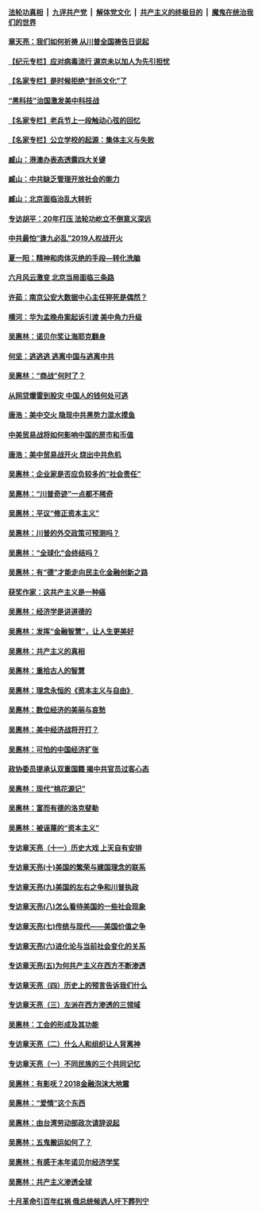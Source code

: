 ####  [法轮功真相](../../../../basic/blob/master/README.md?t=07081902) &nbsp;|&nbsp; [九评共产党](../../../../9ping.md/blob/master/README.md?t=07081902) &nbsp;|&nbsp; [解体党文化](../../../../jtdwh.md/blob/master/README.md?t=07081902)  &nbsp;|&nbsp; [共产主义的终极目的](../../../../gczydzjmd.md/blob/master/README.md?t=07081902) &nbsp;|&nbsp; [魔鬼在统治我们的世界](../../../../mgztzwmdsj.md/blob/master/README.md?t=07081902) 

#### [章天亮：我们如何祈祷 从川普全国祷告日说起](../pages/nsc423/n11944627.md?t=07081902) 

#### [【纪元专栏】应对病毒流行 渥京未以加人为先引担忧](../pages/nsc423/n11875714.md?t=07081902) 

#### [【名家专栏】是时候拒绝“封杀文化”了](../pages/nsc423/n11814093.md?t=07081902) 

#### [“黑科技”治国激发美中科技战](../pages/nsc423/n11638056.md?t=07081902) 

#### [【名家专栏】老兵节上一段触动心弦的回忆](../pages/nsc423/n11646016.md?t=07081902) 

#### [【名家专栏】公立学校的起源：集体主义与失败](../pages/nsc423/n11601833.md?t=07081902) 

#### [臧山：港澳办表态透露四大关键](../pages/nsc423/n11421628.md?t=07081902) 

#### [臧山：中共缺乏管理开放社会的能力](../pages/nsc423/n11407457.md?t=07081902) 

#### [臧山：北京面临治乱大转折](../pages/nsc423/n11406895.md?t=07081902) 

#### [专访胡平：20年打压 法轮功屹立不倒意义深远](../pages/nsc423/n11398800.md?t=07081902) 

#### [中共最怕“逢九必乱”2019人权战开火](../pages/nsc423/n11385248.md?t=07081902) 

#### [夏一阳：精神和肉体灭绝的手段—转化洗脑](../pages/nsc423/n11368250.md?t=07081902) 

#### [六月风云激变 北京当局面临三条路](../pages/nsc423/n11313668.md?t=07081902) 

#### [许茹：南京公安大数据中心主任猝死是偶然？](../pages/nsc423/n11064744.md?t=07081902) 

#### [横河：华为孟晚舟案起诉引渡 美中角力升级](../pages/nsc423/n11027230.md?t=07081902) 

#### [吴惠林：诺贝尔奖让海耶克翻身](../pages/nsc423/n10890049.md?t=07081902) 

#### [何坚：逃逃逃 逃离中国与逃离中共](../pages/nsc423/n10592891.md?t=07081902) 

#### [吴惠林：“商战”何时了？](../pages/nsc423/n10573558.md?t=07081902) 

#### [从网贷爆雷到股灾 中国人的钱何处可逃](../pages/nsc423/n10572800.md?t=07081902) 

#### [唐浩：美中交火 隐现中共黑势力混水摸鱼](../pages/nsc423/n10544040.md?t=07081902) 

#### [中美贸易战将如何影响中国的房市和币值](../pages/nsc423/n10543697.md?t=07081902) 

#### [唐浩：美中贸易战开火 烧出中共危机](../pages/nsc423/n10540126.md?t=07081902) 

#### [吴惠林：企业家是否应负较多的“社会责任”](../pages/nsc423/n10535022.md?t=07081902) 

#### [吴惠林：“川普奇迹”一点都不稀奇](../pages/nsc423/n10512808.md?t=07081902) 

#### [吴惠林：平议“修正资本主义”](../pages/nsc423/n10495724.md?t=07081902) 

#### [吴惠林：川普的外交政策可预测吗？](../pages/nsc423/n10462387.md?t=07081902) 

#### [吴惠林：“全球化”会终结吗？](../pages/nsc423/n10452838.md?t=07081902) 

#### [吴惠林：有“德”才能走向民主化金融创新之路](../pages/nsc423/n10432292.md?t=07081902) 

#### [获奖作家：这共产主义是一种癌](../pages/nsc423/n10431541.md?t=07081902) 

#### [吴惠林：经济学是讲道德的](../pages/nsc423/n10398014.md?t=07081902) 

#### [吴惠林：发挥“金融智慧”，让人生更美好](../pages/nsc423/n10375019.md?t=07081902) 

#### [吴惠林：共产主义的真相](../pages/nsc423/n10351394.md?t=07081902) 

#### [吴惠林：重拾古人的智慧](../pages/nsc423/n10337691.md?t=07081902) 

#### [吴惠林：理念永恒的《资本主义与自由》](../pages/nsc423/n10316274.md?t=07081902) 

#### [吴惠林：数位经济的美丽与哀愁](../pages/nsc423/n10292946.md?t=07081902) 

#### [吴惠林：美中经济战将开打？](../pages/nsc423/n10258825.md?t=07081902) 

#### [吴惠林：可怕的中国经济扩张](../pages/nsc423/n10219147.md?t=07081902) 

#### [政协委员提承认双重国籍 揭中共官员过客心态](../pages/nsc423/n10208809.md?t=07081902) 

#### [吴惠林：现代“桃花源记”](../pages/nsc423/n10185234.md?t=07081902) 

#### [吴惠林：富而有德的洛克斐勒](../pages/nsc423/n10142264.md?t=07081902) 

#### [吴惠林：被诬蔑的“资本主义”](../pages/nsc423/n10124816.md?t=07081902) 

#### [专访章天亮（十一）历史大戏 上天自有安排](../pages/nsc423/n10094905.md?t=07081902) 

#### [专访章天亮(十)美国的繁荣与建国理念的联系](../pages/nsc423/n10094899.md?t=07081902) 

#### [专访章天亮(九)美国的左右之争和川普执政](../pages/nsc423/n10094889.md?t=07081902) 

#### [专访章天亮(八)怎么看待美国的一些社会现象](../pages/nsc423/n10094857.md?t=07081902) 

#### [专访章天亮(七)传统与现代——美国价值之争](../pages/nsc423/n10093140.md?t=07081902) 

#### [专访章天亮(六)进化论与当前社会变化的关系](../pages/nsc423/n10092036.md?t=07081902) 

#### [专访章天亮(五)为何共产主义在西方不断渗透](../pages/nsc423/n10083620.md?t=07081902) 

#### [专访章天亮（四）历史上的预言告诉我们什么](../pages/nsc423/n10083606.md?t=07081902) 

#### [专访章天亮（三）左派在西方渗透的三领域](../pages/nsc423/n10081115.md?t=07081902) 

#### [吴惠林：工会的形成及其功能](../pages/nsc423/n10080633.md?t=07081902) 

#### [专访章天亮（二）什么人和组织让人背离神](../pages/nsc423/n10076637.md?t=07081902) 

#### [专访章天亮（一）不同民族的三个共同记忆](../pages/nsc423/n10074188.md?t=07081902) 

#### [吴惠林：有影呒？2018金融泡沫大地震](../pages/nsc423/n10040534.md?t=07081902) 

#### [吴惠林：“爱情”这个东西](../pages/nsc423/n10019423.md?t=07081902) 

#### [吴惠林：由台湾劳动部政次请辞说起](../pages/nsc423/n9979679.md?t=07081902) 

#### [吴惠林：五鬼搬运如何了？](../pages/nsc423/n9925338.md?t=07081902) 

#### [吴惠林：有感于本年诺贝尔经济学奖](../pages/nsc423/n9871883.md?t=07081902) 

#### [吴惠林：共产主义渗透全球](../pages/nsc423/n9812748.md?t=07081902) 

#### [十月革命引百年红祸 俄总统候选人吁下葬列宁](../pages/nsc423/n9810182.md?t=07081902) 

